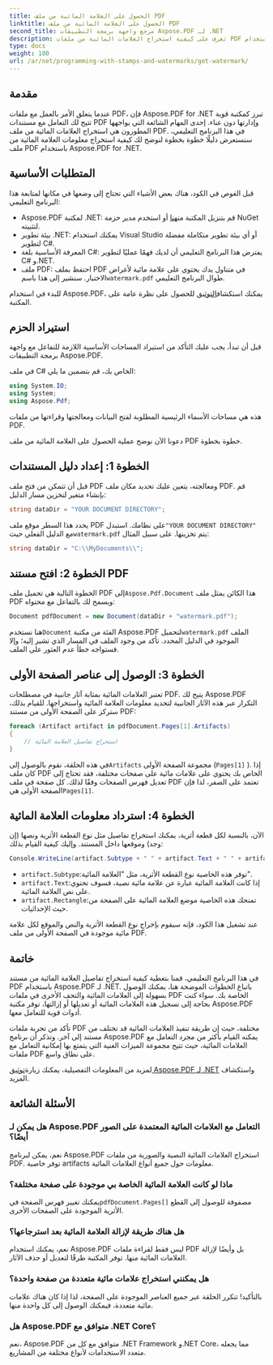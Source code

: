 ```yaml
---
title: الحصول على العلامة المائية من ملف PDF
linktitle: الحصول على العلامة المائية من ملف PDF
second_title: مرجع واجهة برمجة التطبيقات Aspose.PDF لـ .NET
description: تعرف على كيفية استخراج العلامات المائية من ملفات PDF باستخدام Aspose.PDF for .NET من خلال دليل خطوة بخطوة. برنامج تعليمي مفصل لاستخراج العلامة المائية.
type: docs
weight: 100
url: /ar/net/programming-with-stamps-and-watermarks/get-watermark/
---
```

## مقدمة

عندما يتعلق الأمر بالعمل مع ملفات PDF، فإن Aspose.PDF for .NET تبرز كمكتبة قوية تتيح لك التعامل مع مستندات PDF وإدارتها دون عناء. إحدى المهام الشائعة التي يواجهها المطورون هي استخراج العلامات المائية من ملف PDF. في هذا البرنامج التعليمي، سنستعرض دليلًا خطوة بخطوة لنوضح لك كيفية استخراج معلومات العلامة المائية من ملف PDF باستخدام Aspose.PDF for .NET.

## المتطلبات الأساسية

قبل الغوص في الكود، هناك بعض الأشياء التي تحتاج إلى وضعها في مكانها لمتابعة هذا البرنامج التعليمي:

-  Aspose.PDF لمكتبة .NET: قم بتنزيل المكتبة من[هنا](https://releases.aspose.com/pdf/net/) أو استخدم مدير حزمة NuGet لتثبيته.
- بيئة تطوير .NET: يمكنك استخدام Visual Studio أو أي بيئة تطوير متكاملة مفضلة لتطوير C#.
- المعرفة الأساسية بلغة C#: يفترض هذا البرنامج التعليمي أن لديك فهمًا عمليًا لتطوير C# و.NET.
-  ملف PDF: احتفظ بملف PDF في متناول يدك يحتوي على علامة مائية لأغراض الاختبار. سنشير إلى هذا باسم`watermark.pdf` طوال البرنامج التعليمي.

 للبدء في استخدام Aspose.PDF، يمكنك استكشاف[التوثيق](https://reference.aspose.com/pdf/net/) للحصول على نظرة عامة على المكتبة.

## استيراد الحزم

قبل أن تبدأ، يجب عليك التأكد من استيراد المساحات الأساسية اللازمة للتفاعل مع واجهة برمجة التطبيقات Aspose.PDF. 

في ملف C# الخاص بك، قم بتضمين ما يلي:

```csharp
using System.IO;
using System;
using Aspose.Pdf;
```

هذه هي مساحات الأسماء الرئيسية المطلوبة لفتح البيانات ومعالجتها وقراءتها من ملفات PDF.

دعونا الآن نوضح عملية الحصول على العلامة المائية من ملف PDF خطوة بخطوة.

## الخطوة 1: إعداد دليل المستندات

قبل أن تتمكن من فتح ملف PDF ومعالجته، يتعين عليك تحديد مكان ملف PDF. قم بإنشاء متغير لتخزين مسار الدليل:

```csharp
string dataDir = "YOUR DOCUMENT DIRECTORY";
```

 يحدد هذا السطر موقع ملف PDF على نظامك. استبدل`"YOUR DOCUMENT DIRECTORY"` مع الدليل الفعلي حيث`watermark.pdf` يتم تخزينها. على سبيل المثال:

```csharp
string dataDir = "C:\\MyDocuments\\";
```

## الخطوة 2: افتح مستند PDF

 الخطوة التالية هي تحميل ملف PDF إلى`Aspose.Pdf.Document` هذا الكائن يمثل ملف PDF ويسمح لك بالتفاعل مع محتواه:

```csharp
Document pdfDocument = new Document(dataDir + "watermark.pdf");
```

 هنا نستخدم`Document` الفئة من مكتبة Aspose.PDF لتحميل`watermark.pdf` الملف الموجود في الدليل المحدد. تأكد من وجود الملف في المسار الذي تشير إليه؛ وإلا فستواجه خطأ عدم العثور على الملف.

## الخطوة 3: الوصول إلى عناصر الصفحة الأولى

تعتبر العلامات المائية بمثابة آثار جانبية في مصطلحات PDF. يتيح لك Aspose.PDF التكرار عبر هذه الآثار الجانبية لتحديد معلومات العلامة المائية واستخراجها. للقيام بذلك، ستركز على الصفحة الأولى من مستند PDF:

```csharp
foreach (Artifact artifact in pdfDocument.Pages[1].Artifacts)
{
    // استخراج تفاصيل العلامة المائية
}
```

 في هذه الحلقة، نقوم بالوصول إلى`Artifacts` مجموعة الصفحة الأولى (`Pages[1]` ). إذا كان ملف PDF الخاص بك يحتوي على علامات مائية على صفحات مختلفة، فقد تحتاج إلى تعديل فهرس الصفحات وفقًا لذلك. كل صفحة في ملف PDF تعتمد على الصفر، لذا فإن الصفحة الأولى هي`Pages[1]`.

## الخطوة 4: استرداد معلومات العلامة المائية

الآن، بالنسبة لكل قطعة أثرية، يمكنك استخراج تفاصيل مثل نوع القطعة الأثرية ونصها (إن وجد) وموقعها داخل المستند. وإليك كيفية القيام بذلك:

```csharp
Console.WriteLine(artifact.Subtype + " " + artifact.Text + " " + artifact.Rectangle);
```

- `artifact.Subtype`:توفر هذه الخاصية نوع القطعة الأثرية، مثل "العلامة المائية".
- `artifact.Text`:إذا كانت العلامة المائية عبارة عن علامة مائية نصية، فسوف تحتوي على نص العلامة المائية.
- `artifact.Rectangle`:تمنحك هذه الخاصية موضع العلامة المائية على الصفحة من حيث الإحداثيات.

عند تشغيل هذا الكود، فإنه سيقوم بإخراج نوع القطعة الأثرية والنص والموقع لكل علامة مائية موجودة في الصفحة الأولى من ملف PDF.

## خاتمة

في هذا البرنامج التعليمي، قمنا بتغطية كيفية استخراج تفاصيل العلامة المائية من مستند PDF باستخدام Aspose.PDF لـ .NET. باتباع الخطوات الموضحة هنا، يمكنك الوصول بسهولة إلى العلامات المائية والتحف الأخرى في ملفات PDF الخاصة بك. سواء كنت بحاجة إلى تسجيل هذه العلامات المائية أو تعديلها أو إزالتها، توفر مكتبة Aspose.PDF أدوات قوية للتعامل معها.

تأكد من تجربة ملفات PDF مختلفة، حيث إن طريقة تنفيذ العلامات المائية قد تختلف من مستند إلى آخر. وتذكر أن برنامج Aspose.PDF يمكنه القيام بأكثر من مجرد التعامل مع العلامات المائية، حيث تتيح مجموعة الميزات الغنية التي يتمتع بها إمكانية التعامل مع ملفات PDF على نطاق واسع.

 لمزيد من المعلومات التفصيلية، يمكنك زيارة[توثيق Aspose.PDF لـ .NET](https://reference.aspose.com/pdf/net/) واستكشاف المزيد.

## الأسئلة الشائعة

### هل يمكن لـ Aspose.PDF التعامل مع العلامات المائية المعتمدة على الصور أيضًا؟
نعم، يمكن لبرنامج Aspose.PDF استخراج العلامات المائية النصية والصورية من ملفات PDF. توفر خاصية artifacts معلومات حول جميع أنواع العلامات المائية.

### ماذا لو كانت العلامة المائية الخاصة بي موجودة على صفحة مختلفة؟
 يمكنك تغيير فهرس الصفحة في`pdfDocument.Pages[]` مصفوفة للوصول إلى القطع الأثرية الموجودة على الصفحات الأخرى.

### هل هناك طريقة لإزالة العلامة المائية بعد استرجاعها؟
نعم، يمكنك استخدام Aspose.PDF ليس فقط لقراءة ملفات PDF بل وأيضًا لإزالة العلامات المائية منها. توفر المكتبة طرقًا لتعديل أو حذف الآثار.

### هل يمكنني استخراج علامات مائية متعددة من صفحة واحدة؟
بالتأكيد! تتكرر الحلقة عبر جميع العناصر الموجودة على الصفحة، لذا إذا كان هناك علامات مائية متعددة، فيمكنك الوصول إلى كل واحدة منها.

### هل Aspose.PDF متوافق مع .NET Core؟
نعم، Aspose.PDF متوافق مع كل من .NET Framework و.NET Core، مما يجعله متعدد الاستخدامات لأنواع مختلفة من المشاريع.